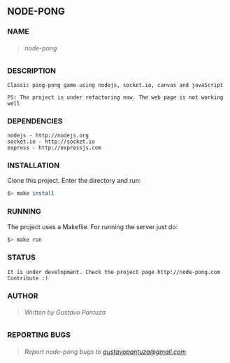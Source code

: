 ## NODE-PONG

### NAME
> ###### node-pong
	
### DESCRIPTION

	Classic ping-pong game using nodejs, socket.io, canvas and javaScript

    PS: The project is under refactoring now. The web page is not working well

### DEPENDENCIES

	nodejs - http://nodejs.org
	socket.io - http://socket.io
	express - http://expressjs.com

### INSTALLATION

Clone this project. Enter the directory and run:

```bash
$> make install
```

### RUNNING

The project uses a Makefile. For running the server just do:

```bash
$> make run
```

	
### STATUS

    It is under development. Check the project page http://node-pong.com
    Contribute :)

### AUTHOR
> ###### Written by Gustavo Pantuza

### REPORTING BUGS

> ###### Report node-pong bugs to gustavopantuza@gmail.com
